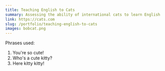 ```yaml
---
title: Teaching English to Cats
summary: Assessing the ability of international cats to learn English
link: https://cats.com
slug: /portfolio/teaching-english-to-cats
images: bobcat.png
---
```

Phrases used:

1. You're so cute!
2. Who's a cute kitty?
3. Here kitty kitty!